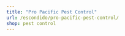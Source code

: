 ```yaml
---
title: "Pro Pacific Pest Control"
url: /escondido/pro-pacific-pest-control/
shop: pest control
---
```

